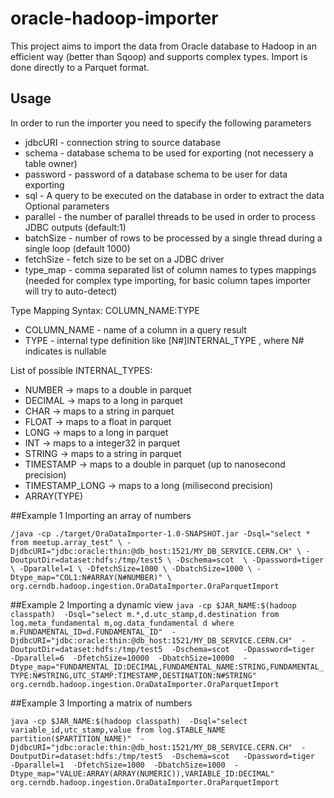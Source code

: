 # oracle-hadoop-importer
This project aims to import the data from Oracle database to Hadoop in an efficient way (better than Sqoop) and supports complex types. Import is done directly to a Parquet format.

## Usage
In order to run the importer you need to specify the following parameters
- jdbcURI - connection string to source database
- schema - database schema to be used for exporting (not necessery a table owner)
- password - password of a database schema to be user for data exporting
- sql - A query to be executed on the database in order to extract the data 
Optional parameters
- parallel - the number of parallel threads to be used in order to process JDBC outputs (default:1)
- batchSize - number of rows to be processed by a single thread during a single loop (default 1000)
- fetchSize - fetch size to be set on a JDBC driver
- type_map - comma separated list of column names to types mappings (needed for complex type importing, for basic column tapes importer will try to auto-detect)

Type Mapping Syntax: COLUMN_NAME:TYPE
- COLUMN_NAME - name of a column in a query result
- TYPE - internal type definition like [N#]INTERNAL_TYPE , where N# indicates is nullable

List of possible INTERNAL_TYPES:
- NUMBER -> maps to a double in parquet
- DECIMAL -> maps to a long in parquet
- CHAR -> maps to a string in parquet
- FLOAT -> maps to a float in parquet
- LONG -> maps to a long in parquet
- INT -> maps to a integer32 in parquet
- STRING  -> maps to a string in parquet
- TIMESTAMP -> maps to a double in parquet (up to nanosecond precision)
- TIMESTAMP_LONG -> maps to a long (milisecond precision)
- ARRAY(TYPE)


##Example 1
Importing an array of numbers

`/java -cp ./target/OraDataImporter-1.0-SNAPSHOT.jar
-Dsql="select * from meetup.array_test" \
-DjdbcURI="jdbc:oracle:thin:@db_host:1521/MY_DB_SERVICE.CERN.CH" \
-DoutputDir=dataset:hdfs:/tmp/test5 \
-Dschema=scot  \
-Dpassword=tiger \
-Dparallel=1 \
-DfetchSize=1000 \
-DbatchSize=1000 \
-Dtype_map="COL1:N#ARRAY(N#NUMBER)" \
org.cerndb.hadoop.ingestion.OraDataImporter.OraParquetImport`


##Example 2
Importing a dynamic view 
`java -cp $JAR_NAME:$(hadoop classpath) 
-Dsql="select m.*,d.utc_stamp,d.destination from log.meta_fundamental m,og.data_fundamental d where m.FUNDAMENTAL_ID=d.FUNDAMENTAL_ID" 
-DjdbcURI="jdbc:oracle:thin:@db_host:1521/MY_DB_SERVICE.CERN.CH" 
-DoutputDir=dataset:hdfs:/tmp/test5 
-Dschema=scot  
-Dpassword=tiger 
-Dparallel=6 
-DfetchSize=10000 
-DbatchSize=10000 
-Dtype_map="FUNDAMENTAL_ID:DECIMAL,FUNDAMENTAL_NAME:STRING,FUNDAMENTAL_TYPE:N#STRING,UTC_STAMP:TIMESTAMP,DESTINATION:N#STRING" 
org.cerndb.hadoop.ingestion.OraDataImporter.OraParquetImport
`

##Example 3
Importing a matrix of numbers

`java -cp $JAR_NAME:$(hadoop classpath) 
-Dsql="select variable_id,utc_stamp,value from log.$TABLE_NAME partition($PARTITION_NAME)" 
-DjdbcURI="jdbc:oracle:thin:@db_host:1521/MY_DB_SERVICE.CERN.CH" 
-DoutputDir=dataset:hdfs:/tmp/test5 
-Dschema=scot  
-Dpassword=tiger 
-Dparallel=1 
-DfetchSize=1000 
-DbatchSize=1000 
-Dtype_map="VALUE:ARRAY(ARRAY(NUMERIC)),VARIABLE_ID:DECIMAL" 
org.cerndb.hadoop.ingestion.OraDataImporter.OraParquetImport`

